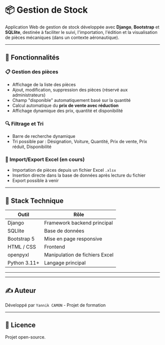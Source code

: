 # 📦 Gestion de Stock

Application Web de gestion de stock développée avec **Django**, **Bootstrap** et **SQLlite**, destinée à faciliter le suivi, l'importation, l'édition et la visualisation de pièces mécaniques (dans un contexte aéronautique).

---

## 🚀 Fonctionnalités

<!-- ### 🔐 Authentification

- Connexion, inscription, déconnexion des utilisateurs
- Accès limité aux fonctionnalités d'administration pour les utilisateurs staff -->

### 📋 Gestion des pièces

- Affichage de la liste des pièces
- Ajout, modification, suppression des pièces (réservé aux administrateurs)
- Champ "disponible" automatiquement basé sur la quantité
- Calcul automatique du **prix de vente avec réduction**
- Affichage dynamique des prix, quantité et disponibilité

### 🔍 Filtrage et Tri

- Barre de recherche dynamique
- Tri possible par : Désignation, Voiture, Quantité, Prix de vente, Prix réduit, Disponibilité
<!-- - Filtrage intelligent avec prise en charge de :
  - Texte (ex: nom de la pièce ou voiture)
  - Numérique (prix ou quantité)
  - Booléen (ex: disponible = oui / non) -->

### 📁 Import/Export Excel (en cours)

- Importation de pièces depuis un fichier Excel `.xlsx`
- Insertion directe dans la base de données après lecture du fichier
- Export possible à venir

<!-- ### 🎨 Interface utilisateur

- Design responsive avec **Bootstrap 5**
- Header avec navigation (Accueil, Historique, Importer, Connexion...)
- Utilisation d’une palette de couleurs agréable (ombres, arrondis, mise en forme claire) -->

---

## 🧰 Stack Technique

| Outil        | Rôle                         |
|--------------|------------------------------|
| Django       | Framework backend principal  |
| SQLlite        | Base de données|
| Bootstrap 5  | Mise en page responsive      |
| HTML / CSS   | Frontend                     |
| openpyxl     | Manipulation de fichiers Excel|
| Python 3.11+ | Langage principal             |

---
<!-- 
## 📂 Structure du projet

```
gestion\_stock/
│
├── stock/                # App principale
│   ├── models.py         # Modèle "Piece"
│   ├── views.py          # Vue liste, ajout, import...
│   ├── templates/        # Templates HTML (Bootstrap)
│   └── urls.py
│
├── media/                # Fichiers importés (Excel)
├── static/               # CSS / JS (si besoin)
├── db.sqlite3            # (ou connexion MySQL)
└── manage.py
```` -->

---

<!-- ## ▶️ Lancer le projet en local

1. **Cloner le projet :**

```bash
git clone https://github.com/votre-utilisateur/gestion-stock.git

cd gestion-stock
````

2. **Installer les dépendances :**

   ```bash
   pip install -r requirements.txt
   ```

3. **Configurer la base de données dans `settings.py`**

4. **Migrer la base de données :**

   ```bash
   python manage.py makemigrations
   python manage.py migrate
   ```

5. **Créer un superutilisateur :**

   ```bash
   python manage.py createsuperuser
   ```

6. **Lancer le serveur :**

   ```bash
   python manage.py runserver
   ```

--- -->

## ✍️ Auteur

Développé par `Yannik CAMON` - Projet de formation

---

## 📜 Licence

Projet open-source.
